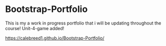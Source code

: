 # Bootstrap-Portfolio


This is my a work in progress portfolio that i will be updating throughout the course!
Unit-4-game added!

https://calebreed1.github.io/Bootstrap-Portfolio/